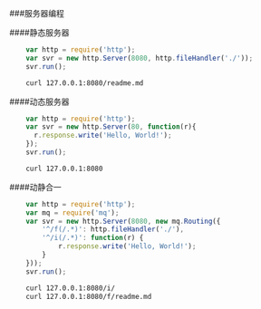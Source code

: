 ###服务器编程

####静态服务器

```javascript
    var http = require('http');
    var svr = new http.Server(8080, http.fileHandler('./'));
    svr.run();
```

```Bash
    curl 127.0.0.1:8080/readme.md
```


####动态服务器
```javascript
    var http = require('http');
    var svr = new http.Server(80, function(r){
      r.response.write('Hello, World!');
    });
    svr.run();
```

```Bash
    curl 127.0.0.1:8080
```
 
####动静合一
```javascript
    var http = require('http');
    var mq = require('mq');
    var svr = new http.Server(8080, new mq.Routing({
        '^/f(/.*)': http.fileHandler('./'),
        '^/i(/.*)': function(r) {
            r.response.write('Hello, World!');
        }
    }));
    svr.run();
```

```Bash
    curl 127.0.0.1:8080/i/
    curl 127.0.0.1:8080/f/readme.md
```

